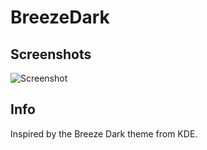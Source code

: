 # BreezeDark

## Screenshots

![Screenshot](https://imgur.com/5eE1qkc)

## Info

Inspired by the Breeze Dark theme from KDE.
